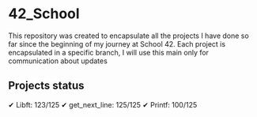 # 42_School

This repository was created to encapsulate all the projects I have done so far since the beginning of my journey at School 42. 
Each project is encapsulated in a specific branch, I will use this main only for communication about updates

## Projects status

✔  Libft: 123/125
✔  get_next_line: 125/125
✔  Printf: 100/125
